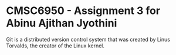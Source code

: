 # CMSC6950 - Assignment 3 for Abinu Ajithan Jyothini

Git is a distributed version control system that was created by
Linus Torvalds, the creator of the Linux kernel. 
